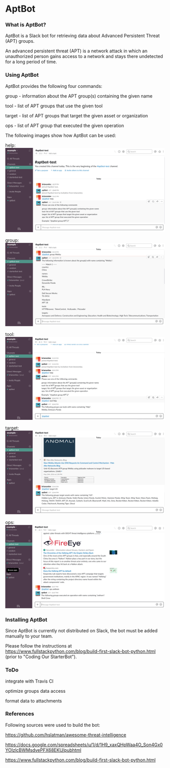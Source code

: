 # AptBot

### What is AptBot?
AptBot is a Slack bot for retrieving data about Advanced Persistent Threat (APT) groups.

An advanced persistent threat (APT) is a network attack in which an unauthorized person gains access to a network and stays there undetected for a long period of time.

### Using AptBot

AptBot provides the following four commands:

group - information about the APT group(s) containing the given name

tool - list of APT groups that use the given tool

target - list of APT groups that target the given asset or organization

ops - list of APT group that executed the given operation

The following images show how AptBot can be used:

help:
![Alt text](./images/help.jpg)

group:
![Alt text](./images/group.jpg)

tool:
![Alt text](./images/tool.jpg)

target:
![Alt text](./images/target.jpg)

ops:
![Alt text](./images/ops.jpg)

### Installing AptBot
Since AptBot is currently not distributed on Slack, the bot must be added manually to your team.

Please follow the instructions at https://www.fullstackpython.com/blog/build-first-slack-bot-python.html (prior to "Coding Our StarterBot").

### ToDo
integrate with Travis CI

optimize groups data access

format data to attachments

### References
Following sources were used to build the bot:

https://github.com/hslatman/awesome-threat-intelligence

https://docs.google.com/spreadsheets/u/1/d/1H9_xaxQHpWaa4O_Son4Gx0YOIzlcBWMsdvePFX68EKU/pubhtml

https://www.fullstackpython.com/blog/build-first-slack-bot-python.html


